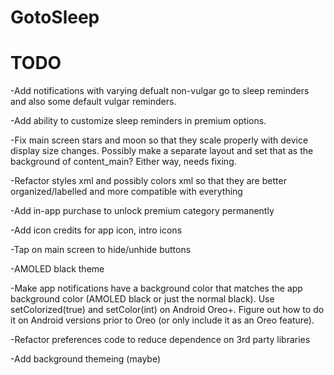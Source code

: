 # GotoSleep

# TODO
-Add notifications with varying defualt non-vulgar go to sleep reminders and also some default vulgar reminders.

-Add ability to customize sleep reminders in premium options.

-Fix main screen stars and moon so that they scale properly with device display size changes.
Possibly make a separate layout and set that as the background of content_main? Either way, needs fixing.

-Refactor styles xml and possibly colors xml so that they are better organized/labelled and more compatible with everything

-Add in-app purchase to unlock premium category permanently

-Add icon credits for app icon, intro icons

-Tap on main screen to hide/unhide buttons

-AMOLED black theme

-Make app notifications have a background color that matches the app background color (AMOLED black or
just the normal black). Use setColorized(true) and setColor(int) on Android Oreo+. Figure out how to do it on Android
versions prior to Oreo (or only include it as an Oreo feature).

-Refactor preferences code to reduce dependence on 3rd party libraries

-Add background themeing (maybe)

